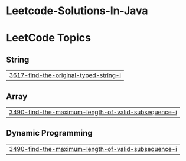 # Leetcode-Solutions-In-Java
<!---LeetCode Topics Start-->
# LeetCode Topics
## String
|  |
| ------- |
| [3617-find-the-original-typed-string-i](https://github.com/pratham1singh/Leetcode-Solutions-In-Java/tree/master/3617-find-the-original-typed-string-i) |
## Array
|  |
| ------- |
| [3490-find-the-maximum-length-of-valid-subsequence-i](https://github.com/pratham1singh/Leetcode-Solutions-In-Java/tree/master/3490-find-the-maximum-length-of-valid-subsequence-i) |
## Dynamic Programming
|  |
| ------- |
| [3490-find-the-maximum-length-of-valid-subsequence-i](https://github.com/pratham1singh/Leetcode-Solutions-In-Java/tree/master/3490-find-the-maximum-length-of-valid-subsequence-i) |
<!---LeetCode Topics End-->